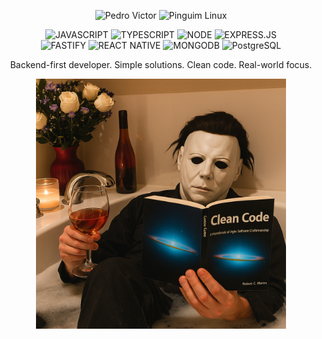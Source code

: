 <p align="center">
  <img src="https://img.shields.io/badge/Pedro%20Victor-800020?style=for-the-badge&logo=person&logoColor=white" alt="Pedro Victor">
  <img src="https://img.shields.io/badge/-000?style=for-the-badge&logo=linux&logoColor=white" alt="Pinguim Linux">
</p>

<div align="center">
  
  <img src="https://img.shields.io/badge/JAVASCRIPT-F7DF1E?style=for-the-badge&logo=javascript&logoColor=white" alt="JAVASCRIPT">
  <img src="https://img.shields.io/badge/TYPESCRIPT-3178C6?style=for-the-badge&logo=typescript&logoColor=white" alt="TYPESCRIPT">
  <img src="https://img.shields.io/badge/NODE-339933?style=for-the-badge&logo=node.js&logoColor=white" alt="NODE">
  <img src="https://img.shields.io/badge/EXPRESS.JS-FF6F61?style=for-the-badge&logo=express&logoColor=white" alt="EXPRESS.JS">

  <br>

  <!-- Linha 2 -->
  <img src="https://img.shields.io/badge/FASTIFY-000000?style=for-the-badge&logo=fastify&logoColor=white" alt="FASTIFY">
  <img src="https://img.shields.io/badge/REACT%20NATIVE-61DAFB?style=for-the-badge&logo=react&logoColor=white" alt="REACT NATIVE">
  <img src="https://img.shields.io/badge/MONGODB-47A248?style=for-the-badge&logo=mongodb&logoColor=white" alt="MONGODB">
  <img src="https://img.shields.io/badge/PostgreSQL-336791?style=for-the-badge&logo=postgresql&logoColor=white" alt="PostgreSQL">

</div>

<p align="center">
  Backend-first developer.  
  Simple solutions. Clean code. Real-world focus.
</p>


<p align="center">
  <img src="gitreadme.png" alt="GIF" width="400">
</p>
